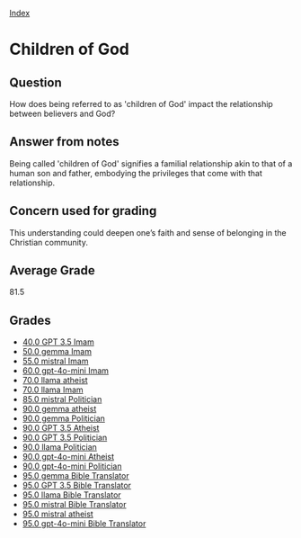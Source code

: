 
[Index](../../index.md)
# Children of God
## Question
How does being referred to as 'children of God' impact the relationship between believers and God?

## Answer from notes
Being called 'children of God' signifies a familial relationship akin to that of a human son and father, embodying the privileges that come with that relationship.

## Concern used for grading
This understanding could deepen one’s faith and sense of belonging in the Christian community.

## Average Grade
81.5

## Grades
 * [40.0 GPT 3.5 Imam](../answers/GPT_3.5_Imam/Children_of_God.md)
 * [50.0 gemma Imam](../answers/gemma_Imam/Children_of_God.md)
 * [55.0 mistral Imam](../answers/mistral_Imam/Children_of_God.md)
 * [60.0 gpt-4o-mini Imam](../answers/gpt-4o-mini_Imam/Children_of_God.md)
 * [70.0 llama atheist](../answers/llama_atheist/Children_of_God.md)
 * [70.0 llama Imam](../answers/llama_Imam/Children_of_God.md)
 * [85.0 mistral Politician](../answers/mistral_Politician/Children_of_God.md)
 * [90.0 gemma atheist](../answers/gemma_atheist/Children_of_God.md)
 * [90.0 gemma Politician](../answers/gemma_Politician/Children_of_God.md)
 * [90.0 GPT 3.5 Atheist](../answers/GPT_3.5_Atheist/Children_of_God.md)
 * [90.0 GPT 3.5 Politician](../answers/GPT_3.5_Politician/Children_of_God.md)
 * [90.0 llama Politician](../answers/llama_Politician/Children_of_God.md)
 * [90.0 gpt-4o-mini Atheist](../answers/gpt-4o-mini_Atheist/Children_of_God.md)
 * [90.0 gpt-4o-mini Politician](../answers/gpt-4o-mini_Politician/Children_of_God.md)
 * [95.0 gemma Bible Translator](../answers/gemma_Bible_Translator/Children_of_God.md)
 * [95.0 GPT 3.5 Bible Translator](../answers/GPT_3.5_Bible_Translator/Children_of_God.md)
 * [95.0 llama Bible Translator](../answers/llama_Bible_Translator/Children_of_God.md)
 * [95.0 mistral Bible Translator](../answers/mistral_Bible_Translator/Children_of_God.md)
 * [95.0 mistral atheist](../answers/mistral_atheist/Children_of_God.md)
 * [95.0 gpt-4o-mini Bible Translator](../answers/gpt-4o-mini_Bible_Translator/Children_of_God.md)

